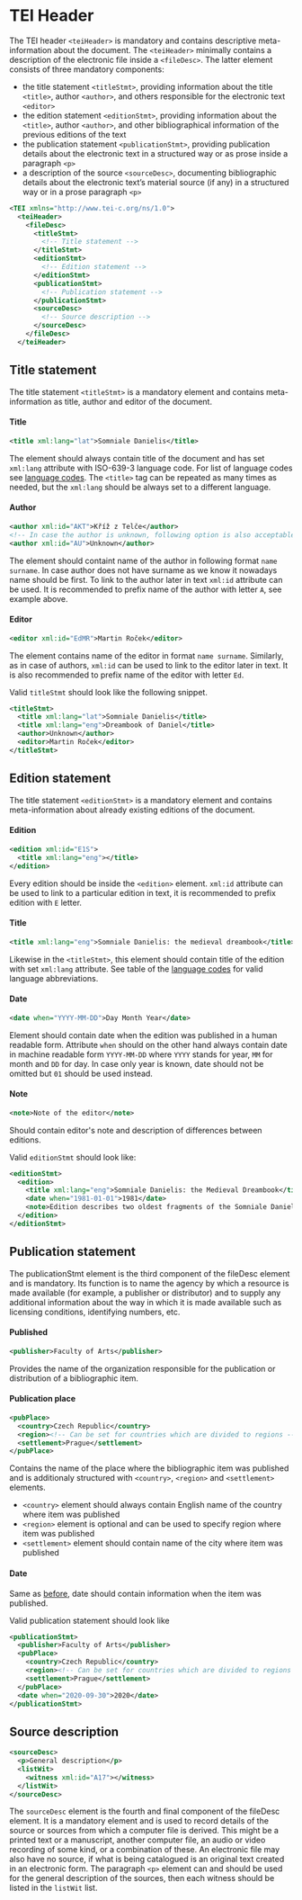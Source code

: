 # TEI Header
The TEI header `<teiHeader>` is mandatory and contains descriptive meta-information about the document. The `<teiHeader>` minimally contains a description of the electronic file inside a `<fileDesc>`. The latter element consists of three mandatory components:

+ the title statement `<titleStmt>`, providing information about the title `<title>`, author `<author>`, and others responsible for the electronic text `<editor>`
+ the edition statement `<editionStmt>`, providing information about the `<title>`, author `<author>`, and other bibliographical information of the previous editions of the text
+ the publication statement `<publicationStmt>`, providing publication details about the electronic text in a structured way or as prose inside a paragraph `<p>`
+ a description of the source `<sourceDesc>`, documenting bibliographic details about the electronic text’s material source (if any) in a structured way or in a prose paragraph `<p>`

```xml
<TEI xmlns="http://www.tei-c.org/ns/1.0">
  <teiHeader>
    <fileDesc>
      <titleStmt>
        <!-- Title statement -->
      </titleStmt>
      <editionStmt>
        <!-- Edition statement -->
      </editionStmt>
      <publicationStmt>
        <!-- Publication statement -->
      </publicationStmt>
      <sourceDesc>
        <!-- Source description -->
      </sourceDesc>
    </fileDesc>
  </teiHeader>
```

## Title statement
The title statement `<titleStmt>` is a mandatory element and contains meta-information as title, author and editor of the
document.

#### Title
```xml
<title xml:lang="lat">Somniale Danielis</title>
```
The element should always contain title of the document and has set `xml:lang` attribute with ISO-639-3 language code.
For list of language codes see [language codes](./language-codes.md). The `<title>` tag can be repeated as many times
as needed, but the `xml:lang` should be always set to a different language.

#### Author
```xml
<author xml:id="AKT">Kříž z Telče</author>
<!-- In case the author is unknown, following option is also acceptable -->
<author xml:id="AU">Unknown</author>
```
The element should containt name of the author in following format `name surname`. In case author does not have surname as we
know it nowadays name should be first. To link to the author later in text `xml:id` attribute can be used. It is recommended to prefix
name of the author with letter `A`, see example above.

#### Editor
```xml
<editor xml:id="EdMR">Martin Roček</editor>
```
The element contains name of the editor in format `name surname`. Similarly, as in case of authors, `xml:id` can be used
to link to the editor later in text. It is also recommended to prefix name of the editor with letter `Ed`.

Valid `titleStmt` should look like the following snippet.
```xml
<titleStmt>
  <title xml:lang="lat">Somniale Danielis</title>
  <title xml:lang="eng">Dreambook of Daniel</title>
  <author>Unknown</author>
  <editor>Martin Roček</editor>
</titleStmt>
```

## Edition statement
The title statement `<editionStmt>` is a mandatory element and contains meta-information about already existing editions
of the document.

#### Edition
```xml
<edition xml:id="E1S">
  <title xml:lang="eng"></title>
</edition>
```
Every edition should be inside the `<edition>` element. `xml:id` attribute can be used to link to a particular edition
in text, it is recommended to prefix edition with `E` letter.

#### Title
```xml
<title xml:lang="eng">Somniale Danielis: the medieval dreambook</title>
```
Likewise in the `<titleStmt>`, this element should contain title of the edition with set `xml:lang` attribute. See
table of the [language codes](./language-codes.md) for valid language abbreviations.

#### Date
```xml
<date when="YYYY-MM-DD">Day Month Year</date>
```
Element should contain date when the edition was published in a human readable form. Attribute `when` should on the other
hand always contain date in machine readable form `YYYY-MM-DD` where `YYYY` stands for year, `MM` for month and `DD` for day.
In case only year is known, date should not be omitted but `01` should be used instead.

#### Note
```xml
<note>Note of the editor</note>
```
Should contain editor's note and description of differences between editions.


Valid `editionStmt` should look like:
```xml
<editionStmt>
  <edition>
    <title xml:lang="eng">Somniale Danielis: the Medieval Dreambook</title>
    <date when="1981-01-01">1981</date>
    <note>Edition describes two oldest fragments of the Somniale Danielis</note>
  </edition>
</editionStmt>
```

## Publication statement
The publicationStmt element is the third component of the fileDesc element and is mandatory. Its function is to name the agency by which a resource is made available (for example, a publisher or distributor) and to supply any additional information about the way in which it is made available such as licensing conditions, identifying numbers, etc.

#### Published
```xml
<publisher>Faculty of Arts</publisher>
```
Provides the name of the organization responsible for the publication or distribution of a bibliographic item.

#### Publication place
```xml
<pubPlace>
  <country>Czech Republic</country>
  <region><!-- Can be set for countries which are divided to regions --></region>
  <settlement>Prague</settlement>
</pubPlace>
```
Contains the name of the place where the bibliographic item was published and is additionaly structured with `<country>`, `<region>` and `<settlement>` elements.

+ `<country>` element should always contain English name of the country where item was published
+ `<region>` element is optional and can be used to specify region where item was published
+ `<settlement>` element should contain name of the city where item was published

#### Date
Same as [before](#date), date should contain information when the item was published.

Valid publication statement should look like
```xml
<publicationStmt>
  <publisher>Faculty of Arts</publisher>
  <pubPlace>
    <country>Czech Republic</country>
    <region><!-- Can be set for countries which are divided to regions --></region>
    <settlement>Prague</settlement>
  </pubPlace>
  <date when="2020-09-30">2020</date>
</publicationStmt>
```

## Source description
```xml
<sourceDesc>
  <p>General description</p>
  <listWit>
    <witness xml:id="A17"></witness>
  </listWit>
</sourceDesc>
```
The `sourceDesc` element is the fourth and final component of the fileDesc element. It is a mandatory element and is used to record details of the source or sources from which a computer file is derived. This might be a printed text or a manuscript, another computer file, an audio or video recording of some kind, or a combination of these. An electronic file may also have no source, if what is being catalogued is an original text created in an electronic form. The paragraph `<p>` element can and should be used for the general description of the sources, then each witness should be listed in the `listWit` list.



